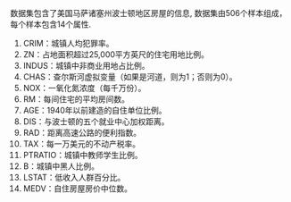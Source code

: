 数据集包含了美国马萨诸塞州波士顿地区房屋的信息, 数据集由506个样本组成，每个样本包含14个属性.



1. CRIM：城镇人均犯罪率。
1. ZN：占地面积超过25,000平方英尺的住宅用地比例。
1. INDUS：城镇中非商业用地占比例。
1. CHAS：查尔斯河虚拟变量（如果是河道，则为1；否则为0）。
1. NOX：一氧化氮浓度（每千万份）。
1. RM：每间住宅的平均房间数。
1. AGE：1940年以前建造的自住单位比例。
1. DIS：与波士顿的五个就业中心加权距离。
1. RAD：距离高速公路的便利指数。
1. TAX：每一万美元的不动产税率。
1. PTRATIO：城镇中教师学生比例。
1. B：城镇中黑人比例。
1. LSTAT：低收入人群百分比。
1. MEDV：自住房屋房价中位数。










































